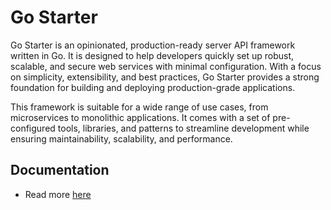 # Go Starter

Go Starter is an opinionated, production-ready server API framework written in Go. It is designed to help developers quickly set up robust, scalable, and secure web services with minimal configuration. With a focus on simplicity, extensibility, and best practices, Go Starter provides a strong foundation for building and deploying production-grade applications.

This framework is suitable for a wide range of use cases, from microservices to monolithic applications. It comes with a set of pre-configured tools, libraries, and patterns to streamline development while ensuring maintainability, scalability, and performance.

## Documentation

- Read more [here](/docs/README.md)
